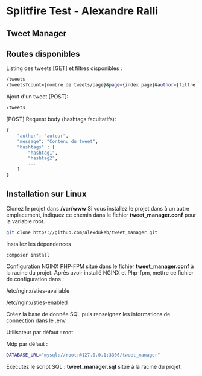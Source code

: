 # Splitfire Test - Alexandre Ralli
## Tweet Manager


## Routes disponibles

Listing des tweets [GET] et filtres disponibles :
```sh
/tweets
/tweets?count={nombre de tweets/page}&page={index page}&author={filtre auteur}&hashtag={filtre hashtag}
```
Ajout d'un tweet [POST]:
```sh
/tweets
```
[POST] Request body (hashtags facultatifs):
```sh
{
    "author": "auteur",
    "message": "Contenu du tweet",
    "hashtags" : [
        "hashtag1",
        "hashtag2",
        ...
    ]
}
```


## Installation sur Linux


Clonez le projet dans **/var/www**
Si vous installez le projet dans à un autre emplacement, indiquez ce chemin dans le fichier **tweet_manager.conf**  pour la variable root.


```sh
git clone https://github.com/alexdukeb/tweet_manager.git
```

Installez les dépendences

```sh
composer install
```

Configuration NGINX PHP-FPM situé dans le fichier **tweet_manager.conf** à la racine du projet.
Après avoir installé NGINX et Php-fpm, mettre ce fichier de configuration dans : 

/etc/nginx/sties-available

/etc/nginx/sties-enabled


Créez la base de donnée SQL puis renseignez les informations de connection dans le .env :

Utilisateur par défaut  : root

Mdp par défaut : 
```sh
DATABASE_URL="mysql://root:@127.0.0.1:3306/tweet_manager"
```

Executez le script SQL : **tweet_manager.sql** situé  à la racine du projet.